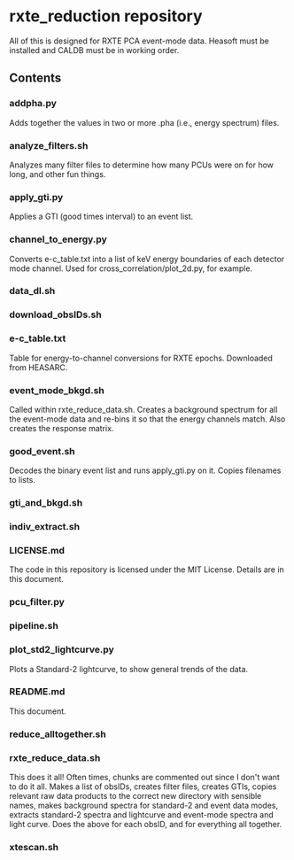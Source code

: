 # rxte_reduction repository

All of this is designed for RXTE PCA event-mode data. Heasoft must be installed
and CALDB must be in working order.

## Contents

### addpha.py
Adds together the values in two or more .pha (i.e., energy spectrum) files.

### analyze_filters.sh
Analyzes many filter files to determine how many PCUs were on for how long, 
and other fun things.

### apply_gti.py
Applies a GTI (good times interval) to an event list. 

### channel_to_energy.py 
Converts e-c_table.txt into a list of keV energy boundaries of each detector 
mode channel. Used for cross_correlation/plot_2d.py, for example.

### data_dl.sh


### download_obsIDs.sh


### e-c_table.txt
Table for energy-to-channel conversions for RXTE epochs. Downloaded from 
HEASARC.

### event_mode_bkgd.sh
Called within rxte_reduce_data.sh. Creates a background spectrum for all the 
event-mode data and re-bins it so that the energy channels match. Also creates
the response matrix.

### good_event.sh
Decodes the binary event list and runs apply_gti.py on it. Copies filenames to 
lists.

### gti_and_bkgd.sh


### indiv_extract.sh


### LICENSE.md
The code in this repository is licensed under the MIT License. Details are in 
this document.

### pcu_filter.py


### pipeline.sh


### plot_std2_lightcurve.py
Plots a Standard-2 lightcurve, to show general trends of the data.

### README.md
This document.

### reduce_alltogether.sh


### rxte_reduce_data.sh
This does it all! Often times, chunks are commented out since I don't want to do
it all. Makes a list of obsIDs, creates filter files, creates GTIs, copies 
relevant raw data products to the correct new directory with sensible names, 
makes background spectra for standard-2 and event data modes, extracts 
standard-2 spectra and lightcurve and event-mode spectra and light curve. Does
the above for each obsID, and for everything all together.

### xtescan.sh
